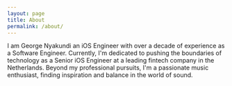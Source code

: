 ```yaml
---
layout: page
title: About
permalink: /about/
---
```


I am George Nyakundi an iOS Engineer with over a decade of experience as a Software Engineer. 
Currently, I'm dedicated to pushing the boundaries of technology as a Senior iOS Engineer at a leading fintech company in the Netherlands. Beyond my professional pursuits, I'm a passionate music enthusiast, finding inspiration and balance in the world of sound.